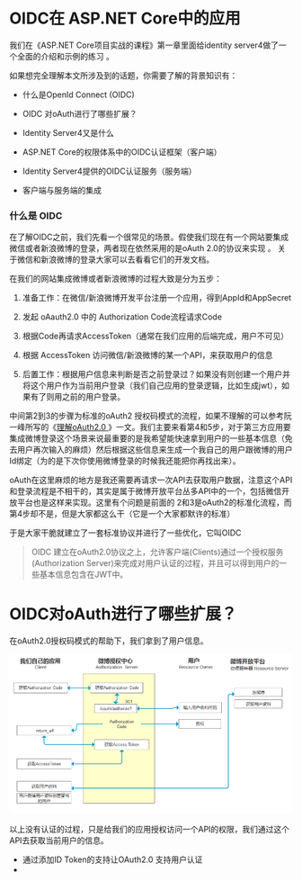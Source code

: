 # OIDC在 ASP.NET Core中的应用

我们在《ASP.NET Core项目实战的课程》第一章里面给identity server4做了一个全面的介绍和示例的练习 。

如果想完全理解本文所涉及到的话题，你需要了解的背景知识有：

* 什么是OpenId Connect \(OIDC\)

* OIDC 对oAuth进行了哪些扩展？

* Identity Server4又是什么

* ASP.NET Core的权限体系中的OIDC认证框架（客户端）

* Identity Server4提供的OIDC认证服务（服务端）

* 客户端与服务端的集成

### 什么是 OIDC

在了解OIDC之前，我们先看一个很常见的场景。假使我们现在有一个网站要集成微信或者新浪微博的登录，两者现在依然采用的是oAuth 2.0的协议来实现 。 关于微信和新浪微博的登录大家可以去看看它们的开发文档。

在我们的网站集成微博或者新浪微博的过程大致是分为五步：

1. 准备工作：在微信/新浪微博开发平台注册一个应用，得到AppId和AppSecret

2. 发起 oAauth2.0 中的 Authorization Code流程请求Code

3. 根据Code再请求AccessToken（通常在我们应用的后端完成，用户不可见）

4. 根据 AccessToken 访问微信/新浪微博的某一个API，来获取用户的信息

5. 后置工作：根据用户信息来判断是否之前登录过？如果没有则创建一个用户并将这个用户作为当前用户登录（我们自己应用的登录逻辑，比如生成jwt），如果有了则用之前的用户登录。

中间第2到3的步骤为标准的oAuth2 授权码模式的流程，如果不理解的可以参考阮一峰所写的《[理解oAuth2.0 ](http://www.ruanyifeng.com/blog/2014/05/oauth_2_0.html)》一文。我们主要来看第4和5步，对于第三方应用要集成微博登录这个场景来说最重要的是我希望能快速拿到用户的一些基本信息（免去用户再次输入的麻烦）然后根据这些信息来生成一个我自己的用户跟微博的用户Id绑定（为的是下次你使用微博登录的时候我还能把你再找出来）。

oAuth在这里麻烦的地方是我还需要再请求一次API去获取用户数据，注意这个API和登录流程是不相干的，其实是属于微博开放平台丛多API中的一个，包括微信开放平台也是这样来实现。这里有个问题是前面的 2和3是oAuth2的标准化流程，而第4步却不是，但是大家都这么干（它是一个大家都默许的标准）

于是大家干脆就建立了一套标准协议并进行了一些优化，它叫OIDC

> OIDC 建立在oAuth2.0协议之上，允许客户端\(Clients\)通过一个授权服务\(Authorization Server\)来完成对用户认证的过程，并且可以得到用户的一些基本信息包含在JWT中。



# OIDC对oAuth进行了哪些扩展？

在oAuth2.0授权码模式的帮助下，我们拿到了用户信息。

![](/assets/oauth2_authorization_code_flow)

以上没有认证的过程，只是给我们的应用授权访问一个API的权限，我们通过这个API去获取当前用户的信息。

* 通过添加ID Token的支持让OAuth2.0 支持用户认证
* 










